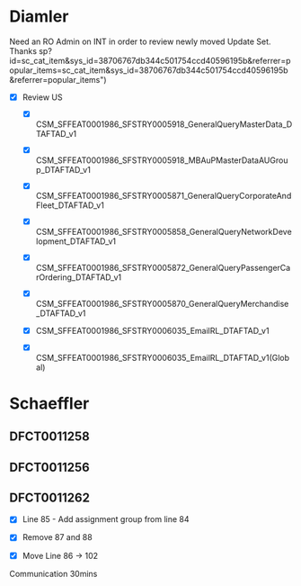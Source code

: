 # Diamler

Need an RO Admin on INT in order to review newly moved Update Set. Thanks
sp?id=sc_cat_item&sys_id=38706767db344c501754ccd40596195b&referrer=popular_items=sc_cat_item&sys_id=38706767db344c501754ccd40596195b&referrer=popular_items")

- [x] Review US
	- [x] CSM_SFFEAT0001986_SFSTRY0005918_GeneralQueryMasterData_DTAFTAD_v1
	- [x] CSM_SFFEAT0001986_SFSTRY0005918_MBAuPMasterDataAUGroup_DTAFTAD_v1
	- [x] CSM_SFFEAT0001986_SFSTRY0005871_GeneralQueryCorporateAndFleet_DTAFTAD_v1
	- [x] CSM_SFFEAT0001986_SFSTRY0005858_GeneralQueryNetworkDevelopment_DTAFTAD_v1
	- [x] CSM_SFFEAT0001986_SFSTRY0005872_GeneralQueryPassengerCarOrdering_DTAFTAD_v1
	- [x] CSM_SFFEAT0001986_SFSTRY0005870_GeneralQueryMerchandise_DTAFTAD_v1
	- [x] CSM_SFFEAT0001986_SFSTRY0006035_EmailRL_DTAFTAD_v1
	- [x] CSM_SFFEAT0001986_SFSTRY0006035_EmailRL_DTAFTAD_v1(Global)


# Schaeffler

## DFCT0011258

## DFCT0011256
## DFCT0011262

- [x] Line 85 - Add assignment group from line 84

- [x] Remove 87 and 88

- [x] Move Line 86 -> 102





Communication 30mins